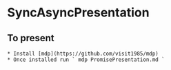 # SyncAsyncPresentation

## To present
    * Install [mdp](https://github.com/visit1985/mdp)
    * Once installed run ` mdp PromisePresentation.md `
